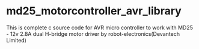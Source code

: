 # md25_motorcontroller_avr_library
This is complete c source code for AVR micro controller to work with MD25 - 12v 2.8A dual H-bridge motor driver by robot-electronics(Devantech Limited)

